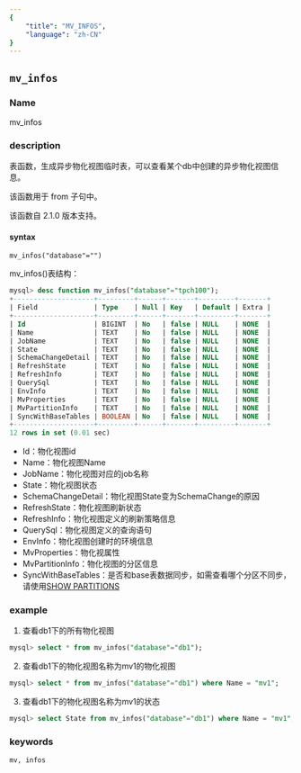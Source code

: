 ```yaml
---
{
    "title": "MV_INFOS",
    "language": "zh-CN"
}
---
```


<!--
Licensed to the Apache Software Foundation (ASF) under one
or more contributor license agreements.  See the NOTICE file
distributed with this work for additional information
regarding copyright ownership.  The ASF licenses this file
to you under the Apache License, Version 2.0 (the
"License"); you may not use this file except in compliance
with the License.  You may obtain a copy of the License at

  http://www.apache.org/licenses/LICENSE-2.0

Unless required by applicable law or agreed to in writing,
software distributed under the License is distributed on an
"AS IS" BASIS, WITHOUT WARRANTIES OR CONDITIONS OF ANY
KIND, either express or implied.  See the License for the
specific language governing permissions and limitations
under the License.
-->

## `mv_infos`

### Name

mv_infos

### description

表函数，生成异步物化视图临时表，可以查看某个db中创建的异步物化视图信息。

该函数用于 from 子句中。

该函数自 2.1.0 版本支持。

#### syntax

`mv_infos("database"="")`

mv_infos()表结构：
```sql
mysql> desc function mv_infos("database"="tpch100");
+--------------------+---------+------+-------+---------+-------+
| Field              | Type    | Null | Key   | Default | Extra |
+--------------------+---------+------+-------+---------+-------+
| Id                 | BIGINT  | No   | false | NULL    | NONE  |
| Name               | TEXT    | No   | false | NULL    | NONE  |
| JobName            | TEXT    | No   | false | NULL    | NONE  |
| State              | TEXT    | No   | false | NULL    | NONE  |
| SchemaChangeDetail | TEXT    | No   | false | NULL    | NONE  |
| RefreshState       | TEXT    | No   | false | NULL    | NONE  |
| RefreshInfo        | TEXT    | No   | false | NULL    | NONE  |
| QuerySql           | TEXT    | No   | false | NULL    | NONE  |
| EnvInfo            | TEXT    | No   | false | NULL    | NONE  |
| MvProperties       | TEXT    | No   | false | NULL    | NONE  |
| MvPartitionInfo    | TEXT    | No   | false | NULL    | NONE  |
| SyncWithBaseTables | BOOLEAN | No   | false | NULL    | NONE  |
+--------------------+---------+------+-------+---------+-------+
12 rows in set (0.01 sec)
```

* Id：物化视图id
* Name：物化视图Name
* JobName：物化视图对应的job名称
* State：物化视图状态
* SchemaChangeDetail：物化视图State变为SchemaChange的原因
* RefreshState：物化视图刷新状态
* RefreshInfo：物化视图定义的刷新策略信息
* QuerySql：物化视图定义的查询语句
* EnvInfo：物化视图创建时的环境信息
* MvProperties：物化视属性
* MvPartitionInfo：物化视图的分区信息
* SyncWithBaseTables：是否和base表数据同步，如需查看哪个分区不同步，请使用[SHOW PARTITIONS](../sql-reference/Show-Statements/SHOW-PARTITIONS.md)

### example

1. 查看db1下的所有物化视图

```sql
mysql> select * from mv_infos("database"="db1");
```

2. 查看db1下的物化视图名称为mv1的物化视图

```sql
mysql> select * from mv_infos("database"="db1") where Name = "mv1";
```

3. 查看db1下的物化视图名称为mv1的状态

```sql
mysql> select State from mv_infos("database"="db1") where Name = "mv1";
```

### keywords

    mv, infos
